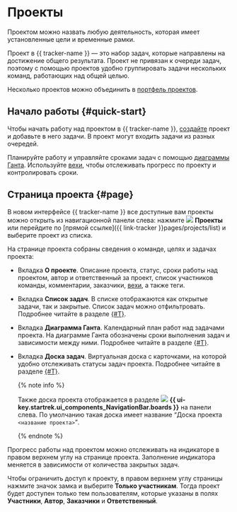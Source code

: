 # Проекты

Проектом можно назвать любую деятельность, которая имеет установленные цели и временные рамки. 

Проект в {{ tracker-name }} — это набор задач, которые направлены на достижение общего результата. Проект не привязан к очереди задач, поэтому с помощью проектов удобно группировать задачи нескольких команд, работающих над общей целью.

Несколько проектов можно объединить в [портфель проектов](portfolio.md).

## Начало работы {#quick-start}

Чтобы начать работу над проектом в {{ tracker-name }}, [cоздайте](create-project.md) проект и добавьте в него задачи. В проект могут входить задачи из разных очередей.

Планируйте работу и управляйте сроками задач с помощью [диаграммы Ганта](../gantt/project.md). Используйте [вехи](milestones.md), чтобы отслеживать прогресс по проекту и контролировать сроки.

## Страница проекта {#page}

В новом интерфейсе {{ tracker-name }} все доступные вам проекты можно открыть из навигационной панели слева: нажмите ![](../../_assets/tracker/svg/project.svg)&nbsp;**Проекты** или перейдите по [прямой ссылке]({{ link-tracker }}pages/projects/list) и выберите проект из списка.

На странице проекта собраны сведения о команде, целях и задачах проекта:

* Вкладка **О проекте**. Описание проекта, статус, сроки работы над проектом, автор и ответственный за проект, список участников команды, комментарии, заказчики, [вехи](milestones.md), а также теги.

* Вкладка **Список задач**. В списке отображаются как открытые задачи, так и закрытые. Список задач можно отфильтровать. Подробнее читайте в разделе [{#T}](project-list.md).

* Вкладка **Диаграмма Ганта**. Календарный план работ над задачами проекта. На диаграмме Ганта обозначены сроки выполнения задач и зависимости между ними. Подробнее читайте в разделе [{#T}](../gantt/project.md).

* Вкладка **Доска задач**. Виртуальная доска с карточками, на которой удобно отслеживать статусы задач проекта. Подробнее читайте в разделе [{#T}](./boards-project.md).

  {% note info %}
  
  Также доска проекта отображается в разделе ![](../../_assets/tracker/svg/boards.svg)&nbsp;**{{ ui-key.startrek.ui_components_NavigationBar.boards }}** на панели слева. По умолчанию такая доска имеет название <q>Доска проекта `<название проекта>`</q>.
  
  {% endnote %}

Прогресс работы над проектом можно отслеживать на индикаторе в правом верхнем углу на странице проекта. Заполнение индикатора меняется в зависимости от количества закрытых задач.

Чтобы ограничить доступ к проекту, в правом верхнем углу страницы нажмите значок замка и выберите **Только участникам**. Тогда проект будет доступен только тем пользователям, которые указаны в полях **Участники**, **Автор**, **Заказчики** и **Ответственный**.
